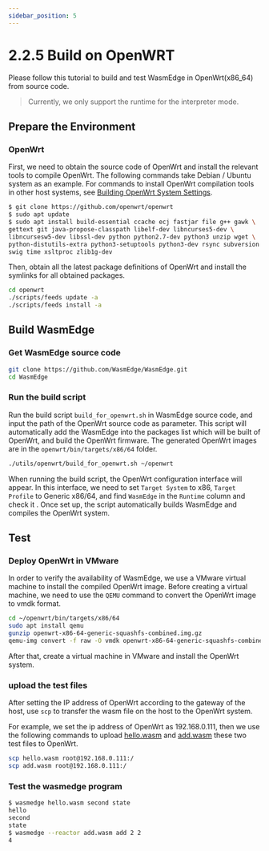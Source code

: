 ```yaml
---
sidebar_position: 5
---
```


# 2.2.5 Build on OpenWRT

Please follow this tutorial to build and test WasmEdge in OpenWrt(x86_64) from source code.

> Currently, we only support the runtime for the interpreter mode.

## Prepare the Environment

### OpenWrt

First, we need to obtain the source code of OpenWrt and install the relevant tools to compile OpenWrt. The following commands take Debian / Ubuntu system as an example. For commands to install OpenWrt compilation tools in other host systems, see [Building OpenWrt System Settings](https://openwrt.org/docs/guide-developer/toolchain/install-buildsystem).

```bash
$ git clone https://github.com/openwrt/openwrt
$ sudo apt update
$ sudo apt install build-essential ccache ecj fastjar file g++ gawk \
gettext git java-propose-classpath libelf-dev libncurses5-dev \
libncursesw5-dev libssl-dev python python2.7-dev python3 unzip wget \
python-distutils-extra python3-setuptools python3-dev rsync subversion \
swig time xsltproc zlib1g-dev 
```

Then, obtain all the latest package definitions of OpenWrt and install the symlinks for all obtained packages.

```bash
cd openwrt
./scripts/feeds update -a
./scripts/feeds install -a
```

## Build WasmEdge

### Get WasmEdge source code

```bash
git clone https://github.com/WasmEdge/WasmEdge.git
cd WasmEdge
```

### Run the build script

Run the build script `build_for_openwrt.sh` in WasmEdge source code, and input the path of the OpenWrt source code as parameter. This script will automatically add the WasmEdge into the packages list which will be built of OpenWrt, and build the OpenWrt firmware. The generated OpenWrt images are in the `openwrt/bin/targets/x86/64` folder.

```bash
./utils/openwrt/build_for_openwrt.sh ~/openwrt
```

When running the build script, the OpenWrt configuration interface will appear. In this interface, we need to set `Target System` to x86, `Target Profile` to Generic x86/64, and find `WasmEdge` in the `Runtime` column and check it . Once set up, the script automatically builds WasmEdge and compiles the OpenWrt system.

## Test

### Deploy OpenWrt in VMware

In order to verify the availability of WasmEdge, we use a VMware virtual machine to install the compiled OpenWrt image. Before creating a virtual machine, we need to use the `QEMU` command to convert the OpenWrt image to vmdk format.

```bash
cd ~/openwrt/bin/targets/x86/64
sudo apt install qemu
gunzip openwrt-x86-64-generic-squashfs-combined.img.gz
qemu-img convert -f raw -O vmdk openwrt-x86-64-generic-squashfs-combined.img Openwrt.vmdk
```

After that, create a virtual machine in VMware and install the OpenWrt system.

### upload the test files

After setting the IP address of OpenWrt according to the gateway of the host, use `scp` to transfer the wasm file on the host to the OpenWrt system.

For example, we set the ip address of OpenWrt as 192.168.0.111, then we use the following commands to upload [hello.wasm](https://github.com/WasmEdge/WasmEdge/raw/master/examples/wasm/hello.wasm) and [add.wasm](https://raw.githubusercontent.com/WasmEdge/WasmEdge/master/examples/wasm/add.wasm) these two test files to OpenWrt.

```bash
scp hello.wasm root@192.168.0.111:/
scp add.wasm root@192.168.0.111:/
```

### Test the wasmedge program

```bash
$ wasmedge hello.wasm second state
hello
second
state
$ wasmedge --reactor add.wasm add 2 2
4
```
